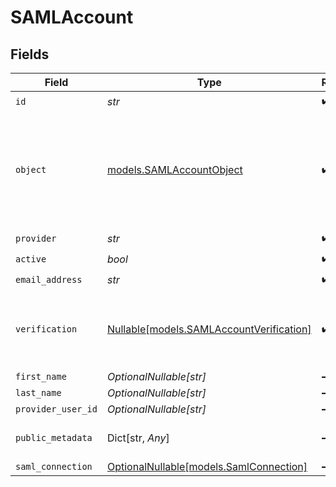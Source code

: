 # SAMLAccount


## Fields

| Field                                                                                                                   | Type                                                                                                                    | Required                                                                                                                | Description                                                                                                             | Example                                                                                                                 |
| ----------------------------------------------------------------------------------------------------------------------- | ----------------------------------------------------------------------------------------------------------------------- | ----------------------------------------------------------------------------------------------------------------------- | ----------------------------------------------------------------------------------------------------------------------- | ----------------------------------------------------------------------------------------------------------------------- |
| `id`                                                                                                                    | *str*                                                                                                                   | :heavy_check_mark:                                                                                                      | N/A                                                                                                                     | saml_account_id_123                                                                                                     |
| `object`                                                                                                                | [models.SAMLAccountObject](../models/samlaccountobject.md)                                                              | :heavy_check_mark:                                                                                                      | String representing the object's type. Objects of the same type share the same value.<br/>                              | saml_account                                                                                                            |
| `provider`                                                                                                              | *str*                                                                                                                   | :heavy_check_mark:                                                                                                      | N/A                                                                                                                     | SAML Provider                                                                                                           |
| `active`                                                                                                                | *bool*                                                                                                                  | :heavy_check_mark:                                                                                                      | N/A                                                                                                                     | true                                                                                                                    |
| `email_address`                                                                                                         | *str*                                                                                                                   | :heavy_check_mark:                                                                                                      | N/A                                                                                                                     | user@example.com                                                                                                        |
| `verification`                                                                                                          | [Nullable[models.SAMLAccountVerification]](../models/samlaccountverification.md)                                        | :heavy_check_mark:                                                                                                      | N/A                                                                                                                     | {<br/>"status": "verified",<br/>"strategy": "saml",<br/>"external_verification_redirect_url": "https://example.com/saml_callback"<br/>} |
| `first_name`                                                                                                            | *OptionalNullable[str]*                                                                                                 | :heavy_minus_sign:                                                                                                      | N/A                                                                                                                     | John                                                                                                                    |
| `last_name`                                                                                                             | *OptionalNullable[str]*                                                                                                 | :heavy_minus_sign:                                                                                                      | N/A                                                                                                                     | Doe                                                                                                                     |
| `provider_user_id`                                                                                                      | *OptionalNullable[str]*                                                                                                 | :heavy_minus_sign:                                                                                                      | N/A                                                                                                                     | prov_user_id_123                                                                                                        |
| `public_metadata`                                                                                                       | Dict[str, *Any*]                                                                                                        | :heavy_minus_sign:                                                                                                      | N/A                                                                                                                     | {<br/>"department": "IT"<br/>}                                                                                          |
| `saml_connection`                                                                                                       | [OptionalNullable[models.SamlConnection]](../models/samlconnection.md)                                                  | :heavy_minus_sign:                                                                                                      | N/A                                                                                                                     |                                                                                                                         |